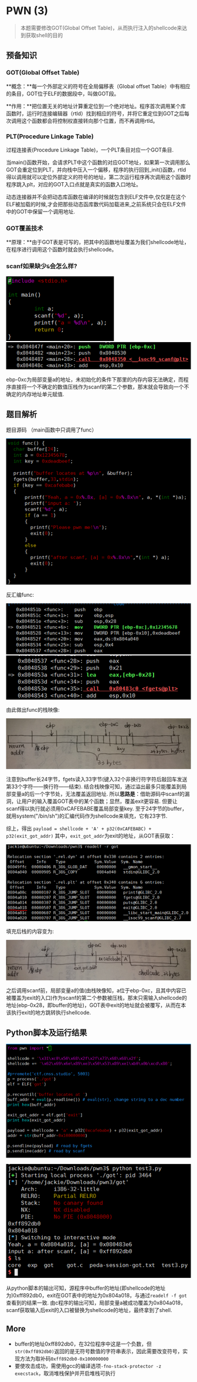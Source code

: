 # PWN (3)
> 本题需要修改GOT(Global Offset Table)，从而执行注入的shellcode来达到获取shell的目的

## 预备知识
### GOT(Global Offset Table)
**概念：**每一个外部定义的符号在全局偏移表（Global offset Table）中有相应的条目，GOT位于ELF的数据段中，叫做GOT段。

**作用：**把位置无关的地址计算重定位到一个绝对地址。程序首次调用某个库函数时，运行时连接编辑器（rtld）找到相应的符号，并将它重定位到GOT之后每次调用这个函数都会将控制权直接转向那个位置，而不再调用rtld。

### PLT(Procedure Linkage Table)
过程连接表(Procedure Linkage Table)，一个PLT条目对应一个GOT条目.

当main()函数开始，会请求PLT中这个函数的对应GOT地址，如果第一次调用那么GOT会重定位到PLT，并向栈中压入一个偏移，程序的执行回到_init()函数，rtld得以调用就可以定位外部定义的符号的地址，第二次运行程序再次调用这个函数时程序跳入plt，对应的GOT入口点就是真实的函数入口地址。

动态连接器并不会把动态库函数在编译的时候就包含到ELF文件中,仅仅是在这个ELF被加载的时候,才会把那些动态函库数代码加载进来,之前系统只会在ELF文件中的GOT中保留一个调用地址.

### GOT覆盖技术
**原理：**由于GOT表是可写的，把其中的函数地址覆盖为我们shellcode地址，在程序进行调用这个函数时就会执行shellcode。

### scanf如果缺少`&`会怎么样?
![ex1](screenshot/ex1.PNG)
![ex2](screenshot/ex2.PNG)

ebp-0xc为局部变量a的地址，未初始化的条件下那里的内存内容无法确定，而程序直接将一个不确定的数值压栈作为scanf的第二个参数，那末就会导致向一个不确定的内存地址单元赋值.

## 题目解析
题目源码 （main函数中只调用了func）

![src1](screenshot/src1.PNG)

反汇编func:

![src2](screenshot/src2.PNG)
![src3](screenshot/src3.PNG)

由此做出func的栈映像:

![stack1](screenshot/stack1.PNG)

注意到buffer长24字节，fgets读入33字节(键入32个非换行符字符后敲回车发送第33个字符——换行符——结束). 结合栈映像可知，通过溢出最多只能覆盖到局部变量a的后一个字节处，无法覆盖返回地址. 所以**思路是**：借助源码中scanf的漏洞，让用户的输入覆盖GOT表中的某个函数；显然，覆盖exit更容易. 但要让scanf得以执行就必须用0xCAFEBABE覆盖局部变量key. 至于24字节的buffer，就用system("/bin/sh")的汇编代码作为shellcode来填充，它有23字节.

综上，得出 `payload = shellcode + 'A' + p32(0xCAFEBABC) + p32(exit_got_addr)`
其中，`exit_got_addr`为exit的地址，从GOT表获取：

![exit_addr](screenshot/exit_addr.PNG)

填充后栈的内容变为:

![stack2](screenshot/stack2.PNG)

之后调用scanf前，局部变量a的值(由栈映像知，a位于ebp-0xc，且其中内容已被覆盖为exit的入口)作为scanf的第二个参数被压栈，那末只需输入shellcode的地址(ebp-0x28，即buffer的地址)，GOT表中exit的地址就会被覆写，从而在本该执行exit的地方跳转执行shellcode.

## Python脚本及运行结果

![python](screenshot/python.PNG)

![res](screenshot/res.PNG)

从python脚本的输出可知，源程序中buffer的地址(即shellcode的地址为)0xff892db0，exit在GOT表中的地址为0x804a018，与通过`readelf -f got`查看到的结果一致. 由c程序的输出可知，局部变量a被成功覆盖为0x804a018，scanf获取输入后exit的入口被替换为shellcode的地址，最终拿到了shell.

## More
* buffer的地址0xff892db0，在32位程序中这是一个负数，但`str(0xff892db0)`返回的是无符号数值的字符串表示，因此需要改变符号，实现方法为取补码`0xff892db0-0x100000000`
* 要使攻击成功，需使用gcc的编译选项`-fno-stack-protector -z execstack`，取消堆栈保护并开启堆栈可执行


 